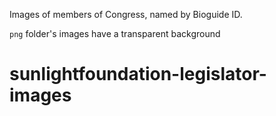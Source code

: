 Images of members of Congress, named by Bioguide ID.


`png` folder's images have a transparent background
# sunlightfoundation-legislator-images